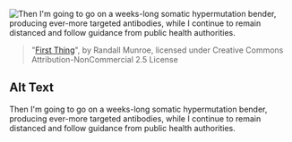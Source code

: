 ![Then I'm going to go on a weeks-long somatic hypermutation bender, producing ever-more targeted antibodies, while I continue to remain distanced and follow guidance from public health authorities.](https://imgs.xkcd.com/comics/first_thing.png)
> "[First Thing](https://xkcd.com/2404/)", by Randall Munroe, licensed under Creative Commons Attribution-NonCommercial 2.5 License

## Alt Text
Then I'm going to go on a weeks-long somatic hypermutation bender, producing ever-more targeted antibodies, while I continue to remain distanced and follow guidance from public health authorities.
